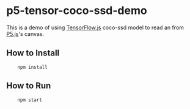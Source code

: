 # p5-tensor-coco-ssd-demo

This is a demo of using [TensorFlow.js](https://github.com/tensorflow/tfjs) coco-ssd model to read an from [P5.js](https://github.com/processing/p5.js)'s canvas.

## How to Install
```
    npm install
```

## How to Run
```
    npm start
```